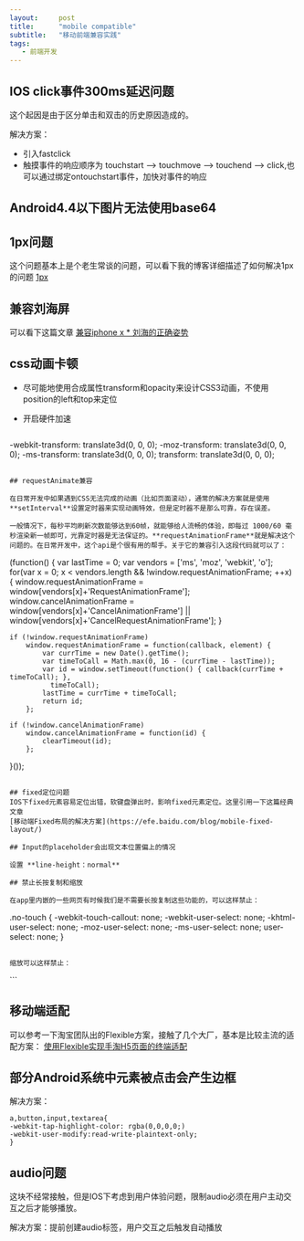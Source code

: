 ```yaml
---
layout:     post
title:      "mobile compatible"
subtitle:   "移动前端兼容实践"
tags:
   - 前端开发
---
```


## IOS click事件300ms延迟问题

这个起因是由于区分单击和双击的历史原因造成的。

解决方案：

* 引入fastclick
* 触摸事件的响应顺序为 touchstart --> touchmove --> touchend --> click,也可以通过绑定ontouchstart事件，加快对事件的响应

## Android4.4以下图片无法使用base64

## 1px问题

这个问题基本上是个老生常谈的问题，可以看下我的博客详细描述了如何解决1px的问题 [1px](https://invictusnightmares.github.io/2017/07/14/css-1px/)

## 兼容刘海屏

可以看下这篇文章 [兼容iphone x * 刘海的正确姿势](https://imweb.io/topic/5baa38c279ddc80f36592efb)

## css动画卡顿

* 尽可能地使用合成属性transform和opacity来设计CSS3动画，不使用position的left和top来定位
* 开启硬件加速
  
  ```
-webkit-transform: translate3d(0, 0, 0);
   -moz-transform: translate3d(0, 0, 0);
    -ms-transform: translate3d(0, 0, 0);
        transform: translate3d(0, 0, 0);
```

## requestAnimate兼容

在日常开发中如果遇到CSS无法完成的动画（比如页面滚动），通常的解决方案就是使用**setInterval**设置定时器来实现动画特效，但是定时器不是那么可靠，存在误差。

一般情况下，每秒平均刷新次数能够达到60帧，就能够给人流畅的体验，即每过 1000/60 毫秒渲染新一帧即可，光靠定时器是无法保证的。**requestAnimationFrame**就是解决这个问题的。在日常开发中，这个api是个很有用的帮手。关于它的兼容引入这段代码就可以了：

```
(function() {
    var lastTime = 0;
    var vendors = ['ms', 'moz', 'webkit', 'o'];
    for(var x = 0; x < vendors.length && !window.requestAnimationFrame; ++x) {
        window.requestAnimationFrame = window[vendors[x]+'RequestAnimationFrame'];
        window.cancelAnimationFrame = window[vendors[x]+'CancelAnimationFrame'] 
                                   || window[vendors[x]+'CancelRequestAnimationFrame'];
    }
 
    if (!window.requestAnimationFrame)
        window.requestAnimationFrame = function(callback, element) {
            var currTime = new Date().getTime();
            var timeToCall = Math.max(0, 16 - (currTime - lastTime));
            var id = window.setTimeout(function() { callback(currTime + timeToCall); }, 
              timeToCall);
            lastTime = currTime + timeToCall;
            return id;
        };
 
    if (!window.cancelAnimationFrame)
        window.cancelAnimationFrame = function(id) {
            clearTimeout(id);
        };
}());
```

## fixed定位问题
IOS下fixed元素容易定位出错，软键盘弹出时，影响fixed元素定位。这里引用一下这篇经典文章
[移动端Fixed布局的解决方案](https://efe.baidu.com/blog/mobile-fixed-layout/)

## Input的placeholder会出现文本位置偏上的情况

设置 **line-height：normal**

## 禁止长按复制和缩放

在app里内嵌的一些网页有时候我们是不需要长按复制这些功能的，可以这样禁止：

```
.no-touch {
    -webkit-touch-callout: none;
    -webkit-user-select: none;
    -khtml-user-select: none;
    -moz-user-select: none;
    -ms-user-select: none;
    user-select: none;
}
```

缩放可以这样禁止：

```
 <meta name="viewport" content="width=device-width, initial-scale=1, maximum-scale=1,minimum-scale=1, user-scalable=no">
```

## 移动端适配

可以参考一下淘宝团队出的Flexible方案，接触了几个大厂，基本是比较主流的适配方案：
[使用Flexible实现手淘H5页面的终端适配](https://www.w3cplus.com/mobile/lib-flexible-for-html5-layout.html)

## 部分Android系统中元素被点击会产生边框

解决方案：

```
a,button,input,textarea{
-webkit-tap-highlight-color: rgba(0,0,0,0;)
-webkit-user-modify:read-write-plaintext-only; 
}
```

## audio问题

这块不经常接触，但是IOS下考虑到用户体验问题，限制audio必须在用户主动交互之后才能够播放。

解决方案：提前创建audio标签，用户交互之后触发自动播放




